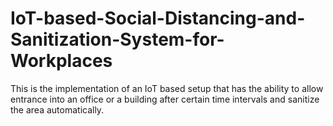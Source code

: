 # IoT-based-Social-Distancing-and-Sanitization-System-for-Workplaces
This is the implementation of an IoT based setup that has the ability to allow entrance into an office or a building after certain time intervals and sanitize the area automatically.
